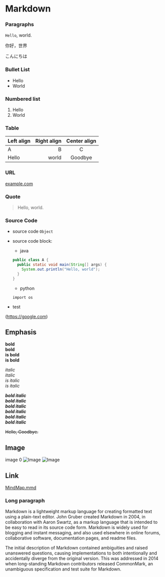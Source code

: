 # Markdown

### Paragraphs

`Hello`, world.

你好，世界

こんにちは

### Bullet List

- Hello
- World

### Numbered list

1. Hello
2. World

### Table

| Left align | Right align | Center align |
|:-----------|------------:|:------------:|
| A          | B           | C            |
| Hello      | world       | Goodbye      |

### URL

[example.com](http://example.com/)

### Quote

> Hello, world.  
	
### Source Code

* source code
`Object`

* source code block:

	* java
	```java
	public class A {
	  public static void main(String[] args) {
	    System.out.println("Hello, world");
	  }
	}
	```
	* python
	```
	import os
	```
	
* test 

(https://google.com)


## Emphasis

**bold**  
__bold__  
**is bold**  
__is bold__  

*italic*  
_italic_  
*is italic*  
_is italic_  


***bold italic***  
**_bold italic_**  
*__bold italic__*  
_**bold italic**_  
__*bold italic*__  
___bold italic___  

~~Hello, Goodbye.~~

## Image

image 0
![Image](./app.png) 
![Image](app.png) 


## Link

[MindMap.mmd](MindMap.mmd)

### Long paragraph

Markdown is a lightweight markup language for creating formatted text using a plain-text editor. John Gruber created Markdown in 2004, in collaboration with Aaron Swartz, as a markup language that is intended to be easy to read in its source code form. Markdown is widely used for blogging and instant messaging, and also used elsewhere in online forums, collaborative software, documentation pages, and readme files. 

The initial description of Markdown contained ambiguities and raised unanswered questions, causing implementations to both intentionally and accidentally diverge from the original version. This was addressed in 2014 when long-standing Markdown contributors released CommonMark, an unambiguous specification and test suite for Markdown.
